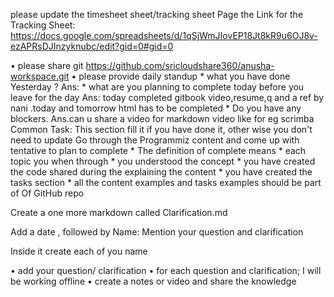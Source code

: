  ⁠please update the timesheet sheet/tracking sheet
  Page the Link for the Tracking Sheet:
  https://docs.google.com/spreadsheets/d/1qSjWmJIovEP18Jt8kR9u6OJ8v-ezAPRsDJInzyknubc/edit?gid=0#gid=0

•⁠  ⁠⁠please share git 
        https://github.com/sricloudshare360/anusha-workspace.git
•⁠  ⁠⁠please provide daily standup 
          * what you have done Yesterday ?
           Ans: 
          * what are you planning to complete today before you leave for the day
          Ans: today completed gitbook video,resume,q and a ref by nani .today and tomorrow html has to be completed
           * Do you have any blockers.
          Ans.can u share a video for markdown video like for eg scrimba  
Common Task: This section fill it if you have done it, other wise you don't need to update
 Go through the Programmiz content and come up with tentative to plan to complete 
       * The definition of complete means
        * each topic you when through
        * you understood the concept 
         * you have created the code shared during the explaining the content 
         * you have created the tasks section
          * all the content examples and tasks examples should be part of 
           Of GitHub repo

Create a one more markdown called Clarification.md

Add a date , followed by Name: Mention your question and clarification

Inside it create each of you name

•⁠  ⁠add your question/ clarification 
•⁠  ⁠⁠for each question and clarification; I will be working offline
•⁠  ⁠⁠create a notes or video and share the knowledge
